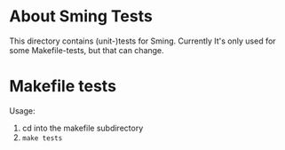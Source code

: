 # About Sming Tests
This directory contains (unit-)tests for Sming. Currently It's only used for some Makefile-tests, but that can change.

# Makefile tests

Usage: 

1. cd into the makefile subdirectory
2. `make tests` 